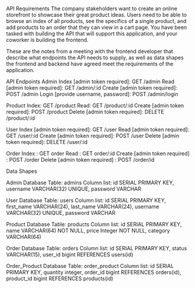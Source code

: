 API Requirements
The company stakeholders want to create an online storefront to showcase their great product ideas. Users need to be able to browse an index of all products, see the specifics of a single product, and add products to an order that they can view in a cart page. You have been tasked with building the API that will support this application, and your coworker is building the frontend.

These are the notes from a meeting with the frontend developer that describe what endpoints the API needs to supply, as well as data shapes the frontend and backend have agreed meet the requirements of the application.

API Endpoints
Admin
Index [admin token required]: GET /admin
Read [admin token required]: GET /admin/:id
Create [admin token required]: POST /admin
Login [provide username, password]: POST /admin/login

Product
Index: GET /product
Read: GET /product/:id
Create [admin token required]: POST /product
Delete [admin token required]: DELETE /product/:id

User
Index [admin token required]: GET /user
Read [admin token required]: GET /user/:id
Create [admin token required]: POST /user
Delete [admin token required]: DELETE /user/:id

Order
Index : GET order
Read : GET order/:id
Create [admin token required] : POST /order
Delete [admin token required] : POST /order/id

Data Shapes

Admin
Database Table: admins Column list:
id SERIAL PRIMARY KEY,
username VARCHAR(32) UNIQUE,
password VARCHAR

User
Database Table: users Column list:
id SERIAL PRIMARY KEY,
first_name VARCHAR(24),
last_name VARCHAR(24),
username VARCHAR(32) UNIQUE,
password VARCHAR

Product
Database Table: products Column list:
id SERIAL PRIMARY KEY,
name VARCHAR(64) NOT NULL,
price Integer NOT NULL,
category VARCHAR(64)

Order
Database Table: orders Column list:
id SERIAL PRIMARY KEY,
status VARCHAR(15),
user_id bigint REFERENCES users(id)

Order_Product
Database Table: order_product Column list:
id SERIAL PRIMARY KEY,
quantity integer,
order_id bigint REFERENCES orders(id),
product_id bigint REFERENCES products(id)